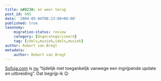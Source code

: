 ```yaml
---
title: &#8230; en weer terug
post_id: 665
date: '2004-05-04T08:23:00+00:00'
published: true
taxonomy:
    migration-status: review
    category: [Ongecategoriseerd]
    tag: [idols,muziek,idols,muziek]
author: Robert van Bregt
metadata:
    author: Robert van Bregt
---
```

[Sofuja.com](http://www.sofuja.com/) is [nu](http://bregtology.wordpress.com/2004/05/03/forbidden/) “tijdelijk niet toegankelijk vanwege een ingrijpende update en uitbreiding”. Dat begrijp ik 😉